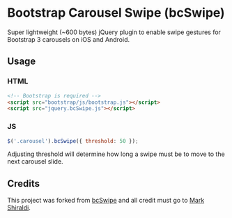 # Bootstrap Carousel Swipe (bcSwipe)

Super lightweight (~600 bytes) jQuery plugin to enable swipe gestures for Bootstrap 3 carousels on iOS and Android.

## Usage

### HTML

````HTML
<!-- Bootstrap is required -->
<script src="bootstrap/js/bootstrap.js"></script>
<script src="jquery.bcSwipe.js"></script>
````

### JS

````javascript
$('.carousel').bcSwipe({ threshold: 50 });
````

Adjusting threshold will determine how long a swipe must be to move to the next carousel slide.

## Credits

This project was forked from [bcSwipe](https://github.com/maaaaark/bcSwipe) and all credit must go to [Mark Shiraldi](https://github.com/maaaaark).
